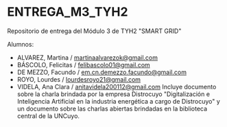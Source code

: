 # ENTREGA_M3_TYH2
Repositorio de entrega del Módulo 3 de TYH2 "SMART GRID"

Alumnos:

* ALVAREZ, Martina / martinaalvarezok@gmail.com
* BÁSCOLO, Felicitas / felibascolo01@gmail.com
* DE MEZZO, Facundo / em.cn.demezzo.facundo@gmail.com
* ROYO, Lourdes / lourdesroyo21@gmail.com
* VIDELA, Ana Clara / anitavidela200112@gmail.com
Incluye documento sobre la charla brindada por la empresa Distrocuyo "Digitalización e Inteligencia Artificial en la industria energética a cargo de Distrocuyo" y un documento sobre las charlas abiertas brindadas en la biblioteca central de la UNCuyo. 
